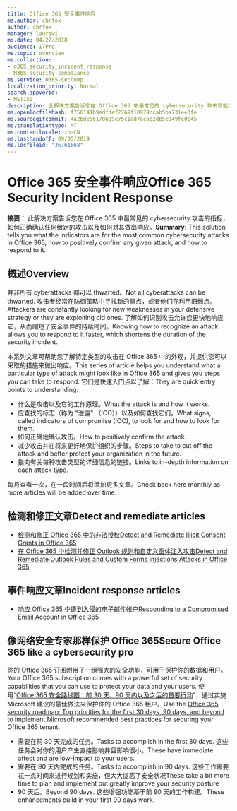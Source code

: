 ```yaml
---
title: Office 365 安全事件响应
ms.author: chrfox
author: chrfox
manager: laurawi
ms.date: 04/27/2018
audience: ITPro
ms.topic: overview
ms.collection:
- o365_security_incident_response
- M365-security-compliance
ms.service: O365-seccomp
localization_priority: Normal
search.appverid:
- MET150
description: 此解决方案告诉您在 Office 365 中最常见的 cybersecurity 攻击可能如下所示，以及如何对其做出响应
ms.openlocfilehash: f756141b9edfdef2769f18979dcab5ba731ee3fe
ms.sourcegitcommit: 4a2bde56178609e75c1ad7ecad2db5e049fc0c45
ms.translationtype: MT
ms.contentlocale: zh-CN
ms.lasthandoff: 09/05/2019
ms.locfileid: "36761668"
---
```

# <a name="office-365-security-incident-response"></a><span data-ttu-id="8297a-103">Office 365 安全事件响应</span><span class="sxs-lookup"><span data-stu-id="8297a-103">Office 365 Security Incident Response</span></span>

 <span data-ttu-id="8297a-104">**摘要：** 此解决方案告诉您在 Office 365 中最常见的 cybersecurity 攻击的指标，如何正确确认任何给定的攻击以及如何对其做出响应。</span><span class="sxs-lookup"><span data-stu-id="8297a-104">**Summary:** This solution tells you what the indicators are for the most common cybersecurity attacks in Office 365, how to positively confirm any given attack, and how to respond to it.</span></span>
  
## <a name="overview"></a><span data-ttu-id="8297a-105">概述</span><span class="sxs-lookup"><span data-stu-id="8297a-105">Overview</span></span>
<span data-ttu-id="8297a-106">并非所有 cyberattacks 都可以 thwarted。</span><span class="sxs-lookup"><span data-stu-id="8297a-106">Not all cyberattacks can be thwarted.</span></span> <span data-ttu-id="8297a-107">攻击者经常在防御策略中寻找新的弱点，或者他们在利用旧弱点。</span><span class="sxs-lookup"><span data-stu-id="8297a-107">Attackers are constantly looking for new weaknesses in your defensive strategy or they are exploiting old ones.</span></span> <span data-ttu-id="8297a-108">了解如何识别攻击允许您更快地响应它，从而缩短了安全事件的持续时间。</span><span class="sxs-lookup"><span data-stu-id="8297a-108">Knowing how to recognize an attack allows you to respond to it faster, which shortens the duration of the security incident.</span></span>

<span data-ttu-id="8297a-109">本系列文章可帮助您了解特定类型的攻击在 Office 365 中的外观，并提供您可以采取的措施来做出响应。</span><span class="sxs-lookup"><span data-stu-id="8297a-109">This series of article helps you understand what a particular type of attack might look like in Office 365 and gives you steps you can take to respond.</span></span> <span data-ttu-id="8297a-110">它们是快速入门点以了解：</span><span class="sxs-lookup"><span data-stu-id="8297a-110">They are quick entry points to understanding:</span></span>
 
- <span data-ttu-id="8297a-111">什么是攻击以及它的工作原理。</span><span class="sxs-lookup"><span data-stu-id="8297a-111">What the attack is and how it works.</span></span>
- <span data-ttu-id="8297a-112">应查找的标志（称为 "泄露" （IOC））以及如何查找它们。</span><span class="sxs-lookup"><span data-stu-id="8297a-112">What signs, called indicators of compromise (IOC), to look for and how to look for them.</span></span>
- <span data-ttu-id="8297a-113">如何正确地确认攻击。</span><span class="sxs-lookup"><span data-stu-id="8297a-113">How to positively confirm the attack.</span></span>
- <span data-ttu-id="8297a-114">减少攻击并在将来更好地保护组织的步骤。</span><span class="sxs-lookup"><span data-stu-id="8297a-114">Steps to take to cut off the attack and better protect your organization in the future.</span></span>
- <span data-ttu-id="8297a-115">指向有关每种攻击类型的详细信息的链接。</span><span class="sxs-lookup"><span data-stu-id="8297a-115">Links to in-depth information on each attack type.</span></span>

<span data-ttu-id="8297a-116">每月查看一次，在一段时间后将添加更多文章。</span><span class="sxs-lookup"><span data-stu-id="8297a-116">Check back here monthly as more articles will be added over time.</span></span>

## <a name="detect-and-remediate-articles"></a><span data-ttu-id="8297a-117">检测和修正文章</span><span class="sxs-lookup"><span data-stu-id="8297a-117">Detect and remediate articles</span></span>

- [<span data-ttu-id="8297a-118">检测和修正 Office 365 中的非法授权</span><span class="sxs-lookup"><span data-stu-id="8297a-118">Detect and Remediate Illicit Consent Grants in Office 365</span></span>](detect-and-remediate-illicit-consent-grants.md)
- [<span data-ttu-id="8297a-119">在 Office 365 中检测并修正 Outlook 规则和自定义窗体注入攻击</span><span class="sxs-lookup"><span data-stu-id="8297a-119">Detect and Remediate Outlook Rules and Custom Forms Injections Attacks in Office 365</span></span>](detect-and-remediate-outlook-rules-forms-attack.md)
 
## <a name="incident-response-articles"></a><span data-ttu-id="8297a-120">事件响应文章</span><span class="sxs-lookup"><span data-stu-id="8297a-120">Incident response articles</span></span>

- [<span data-ttu-id="8297a-121">响应 Office 365 中遭到入侵的电子邮件帐户</span><span class="sxs-lookup"><span data-stu-id="8297a-121">Responding to a Compromised Email Account in Office 365</span></span>](responding-to-a-compromised-email-account.md)

## <a name="secure-office-365-like-a-cybersecurity-pro"></a><span data-ttu-id="8297a-122">像网络安全专家那样保护 Office 365</span><span class="sxs-lookup"><span data-stu-id="8297a-122">Secure Office 365 like a cybersecurity pro</span></span>
<span data-ttu-id="8297a-123">你的 Office 365 订阅附带了一组强大的安全功能，可用于保护你的数据和用户。</span><span class="sxs-lookup"><span data-stu-id="8297a-123">Your Office 365 subscription comes with a powerful set of security capabilities that you can use to protect your data and your users.</span></span>  <span data-ttu-id="8297a-124">使用“[Office 365 安全路线图：前 30 天、90 天内以及之后的首要行动](https://support.office.com/article/Office-365-security-roadmap-Top-priorities-for-the-first-30-days-90-days-and-beyond-28c86a1c-e4dd-4aad-a2a6-c768a21cb352)”，通过实施 Microsoft 建议的最佳做法来保护你的 Office 365 租户。</span><span class="sxs-lookup"><span data-stu-id="8297a-124">Use the [Office 365 security roadmap: Top priorities for the first 30 days, 90 days, and beyond](https://support.office.com/article/Office-365-security-roadmap-Top-priorities-for-the-first-30-days-90-days-and-beyond-28c86a1c-e4dd-4aad-a2a6-c768a21cb352) to implement Microsoft recommended best practices for securing your Office 365 tenant.</span></span>
- <span data-ttu-id="8297a-125">需要在前 30 天完成的任务。</span><span class="sxs-lookup"><span data-stu-id="8297a-125">Tasks to accomplish in the first 30 days.</span></span>  <span data-ttu-id="8297a-126">这些任务会对你的用户产生直接影响并且影响很小。</span><span class="sxs-lookup"><span data-stu-id="8297a-126">These have immediate affect and are low-impact to your users.</span></span>
- <span data-ttu-id="8297a-127">需要在 90 天内完成的任务。</span><span class="sxs-lookup"><span data-stu-id="8297a-127">Tasks to accomplish in 90 days.</span></span> <span data-ttu-id="8297a-128">这些工作需要花一点时间来进行规划和实施，但大大提高了安全状况</span><span class="sxs-lookup"><span data-stu-id="8297a-128">These take a bit more time to plan and implement but greatly improve your security posture</span></span>
- <span data-ttu-id="8297a-129">90 天后。</span><span class="sxs-lookup"><span data-stu-id="8297a-129">Beyond 90 days.</span></span> <span data-ttu-id="8297a-130">这些增强功能基于前 90 天的工作构建。</span><span class="sxs-lookup"><span data-stu-id="8297a-130">These enhancements build in your first 90 days work.</span></span>






